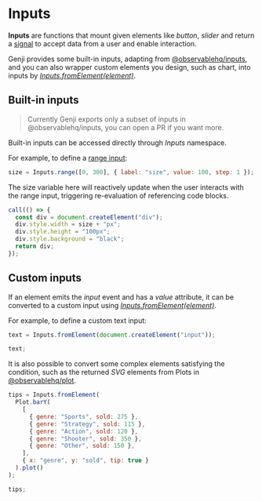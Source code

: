 # Inputs

**Inputs** are functions that mount given elements like _button_, _slider_ and return a [signal](/feautres/signal) to accept data from a user and enable interaction.

Genji provides some built-in inputs, adapting from [@observablehq/inputs](https://github.com/observablehq/inputs), and you can also wrapper custom elements you design, such as chart, into inputs by [_Inputs.fromElement(element)_](/reference/inputs#fromElement).

## Built-in inputs

> Currently Genji exports only a subset of inputs in @observablehq/inputs, you can open a PR if you want more.

Built-in inputs can be accessed directly through _Inputs_ namespace.

For example, to define a [range input](/reference/inputs#range):

```js eval
size = Inputs.range([0, 300], { label: "size", value: 100, step: 1 });
```

The size variable here will reactively update when the user interacts with the range input, triggering re-evaluation of referencing code blocks.

```js eval
call(() => {
  const div = document.createElement("div");
  div.style.width = size + "px";
  div.style.height = "100px";
  div.style.background = "black";
  return div;
});
```

## Custom inputs

If an element emits the _input_ event and has a _value_ attribute, it can be converted to a custom input using [_Inputs.fromElement(element)_](/reference/inputs#fromElement).

For example, to define a custom text input:

```js eval
text = Inputs.fromElement(document.createElement("input"));
```

```js eval
text;
```

It is also possible to convert some complex elements satisfying the condition, such as the returned _SVG_ elements from Plots in [@observablehq/plot](https://github.com/observablehq/plot).

```js eval
tips = Inputs.fromElement(
  Plot.barY(
    [
      { genre: "Sports", sold: 275 },
      { genre: "Strategy", sold: 115 },
      { genre: "Action", sold: 120 },
      { genre: "Shooter", sold: 350 },
      { genre: "Other", sold: 150 },
    ],
    { x: "genre", y: "sold", tip: true }
  ).plot()
);
```

```js eval
tips;
```
